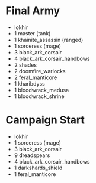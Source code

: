 # Final Army

- lokhir
- 1 master (tank)
- 1 khainite_assassin (ranged)
- 1 sorceress (mage)
- 3 black_ark_corsair
- 4 black_ark_corsair_handbows
- 2 shades
- 2 doomfire_warlocks
- 2 feral_manticore
- 1 kharibdyss
- 1 bloodwrack_medusa
- 1 bloodwrack_shrine


# Campaign Start

- lokhir
- 1 sorceress (mage)
- 3 black_ark_corsair
- 9 dreadspears
- 4 black_ark_corsair_handbows
- 1 darkshards_shield
- 1 feral_manticore
